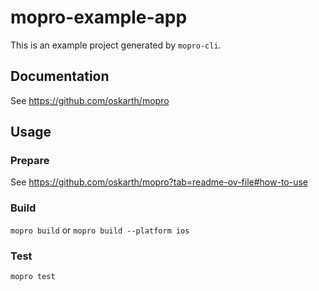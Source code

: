 # mopro-example-app

This is an example project generated by `mopro-cli`.

## Documentation

See https://github.com/oskarth/mopro

## Usage

### Prepare

See https://github.com/oskarth/mopro?tab=readme-ov-file#how-to-use

### Build

`mopro build` or `mopro build --platform ios`

### Test

`mopro test`